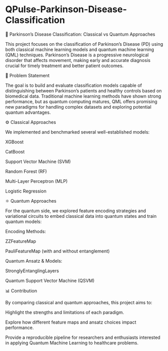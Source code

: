# QPulse-Parkinson-Disease-Classification
🧠 Parkinson’s Disease Classification: Classical vs Quantum Approaches

This project focuses on the classification of Parkinson’s Disease (PD) using both classical machine learning models and quantum machine learning (QML) techniques. Parkinson’s Disease is a progressive neurological disorder that affects movement, making early and accurate diagnosis crucial for timely treatment and better patient outcomes.

🎯 Problem Statement

The goal is to build and evaluate classification models capable of distinguishing between Parkinson’s patients and healthy controls based on biomedical data. Traditional machine learning methods have shown strong performance, but as quantum computing matures, QML offers promising new paradigms for handling complex datasets and exploring potential quantum advantages.

⚙️ Classical Approaches

We implemented and benchmarked several well-established models:

XGBoost

CatBoost

Support Vector Machine (SVM)

Random Forest (RF)

Multi-Layer Perceptron (MLP)

Logistic Regression

⚛️ Quantum Approaches

For the quantum side, we explored feature encoding strategies and variational circuits to embed classical data into quantum states and train quantum models:

Encoding Methods:

ZZFeatureMap

PauliFeatureMap (with and without entanglement)

Quantum Ansatz & Models:

StronglyEntanglingLayers

Quantum Support Vector Machine (QSVM)

📊 Contribution

By comparing classical and quantum approaches, this project aims to:

Highlight the strengths and limitations of each paradigm.

Explore how different feature maps and ansatz choices impact performance.

Provide a reproducible pipeline for researchers and enthusiasts interested in applying Quantum Machine Learning to healthcare problems.

